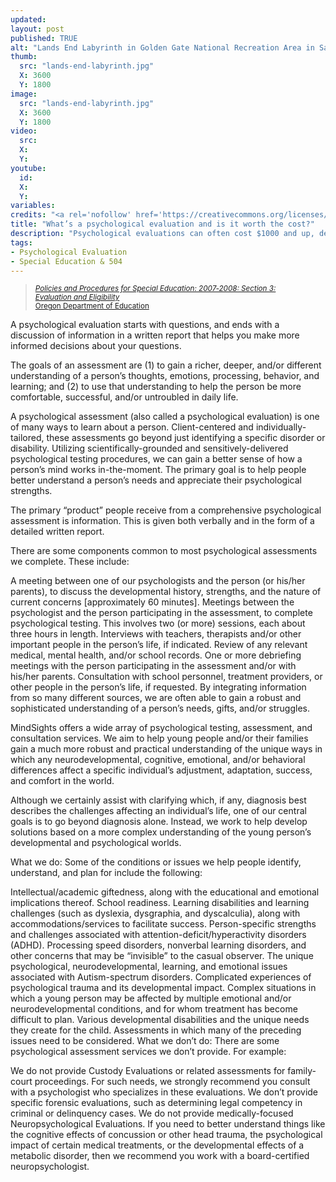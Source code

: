 ```yaml
---
updated:
layout: post
published: TRUE
alt: "Lands End Labyrinth in Golden Gate National Recreation Area in San Francisco, California"
thumb:
  src: "lands-end-labyrinth.jpg"
  X: 3600
  Y: 1800
image:
  src: "lands-end-labyrinth.jpg"
  X: 3600
  Y: 1800
video:
  src: 
  X: 
  Y: 
youtube:
  id:
  X:
  Y:
variables:
credits: "<a rel='nofollow' href='https://creativecommons.org/licenses/by/2.0/' target='_blank'><svg xmlns='http://www.w3.org/2000/svg' viewBox='5.5 -3.5 64 64' enable-background='new 5.5 -3.5 64 64'><circle fill='#fff' cx='37.785' cy='28.501' r='28.836'/><path d='M37.441-3.5c8.951 0 16.572 3.125 22.857 9.372 3.008 3.009 5.295 6.448 6.857 10.314 1.561 3.867 2.344 7.971 2.344 12.314 0 4.381-.773 8.486-2.314 12.313-1.543 3.828-3.82 7.21-6.828 10.143-3.123 3.085-6.666 5.448-10.629 7.086-3.961 1.638-8.057 2.457-12.285 2.457s-8.276-.808-12.143-2.429c-3.866-1.618-7.333-3.961-10.4-7.027-3.067-3.066-5.4-6.524-7-10.372s-2.4-7.904-2.4-12.171c0-4.229.809-8.295 2.428-12.2 1.619-3.905 3.972-7.4 7.057-10.486 6.095-6.208 13.58-9.314 22.456-9.314zm.116 5.772c-7.314 0-13.467 2.553-18.458 7.657-2.515 2.553-4.448 5.419-5.8 8.6-1.354 3.181-2.029 6.505-2.029 9.972 0 3.429.675 6.734 2.029 9.913 1.353 3.183 3.285 6.021 5.8 8.516 2.514 2.496 5.351 4.399 8.515 5.715 3.161 1.314 6.476 1.971 9.943 1.971 3.428 0 6.75-.665 9.973-1.999 3.219-1.335 6.121-3.257 8.713-5.771 4.99-4.876 7.484-10.99 7.484-18.344 0-3.543-.648-6.895-1.943-10.057-1.293-3.162-3.18-5.98-5.654-8.458-5.146-5.143-11.335-7.715-18.573-7.715zm-.401 20.915l-4.287 2.229c-.458-.951-1.019-1.619-1.685-2-.667-.38-1.286-.571-1.858-.571-2.856 0-4.286 1.885-4.286 5.657 0 1.714.362 3.084 1.085 4.113.724 1.029 1.791 1.544 3.201 1.544 1.867 0 3.181-.915 3.944-2.743l3.942 2c-.838 1.563-2 2.791-3.486 3.686-1.484.896-3.123 1.343-4.914 1.343-2.857 0-5.163-.875-6.915-2.629-1.752-1.752-2.628-4.19-2.628-7.313 0-3.048.886-5.466 2.657-7.257 1.771-1.79 4.009-2.686 6.715-2.686 3.963-.002 6.8 1.541 8.515 4.627zm18.457 0l-4.229 2.229c-.457-.951-1.02-1.619-1.686-2-.668-.38-1.307-.571-1.914-.571-2.857 0-4.287 1.885-4.287 5.657 0 1.714.363 3.084 1.086 4.113.723 1.029 1.789 1.544 3.201 1.544 1.865 0 3.18-.915 3.941-2.743l4 2c-.875 1.563-2.057 2.791-3.541 3.686-1.486.896-3.105 1.343-4.857 1.343-2.896 0-5.209-.875-6.941-2.629-1.736-1.752-2.602-4.19-2.602-7.313 0-3.048.885-5.466 2.658-7.257 1.77-1.79 4.008-2.686 6.713-2.686 3.962-.002 6.783 1.541 8.458 4.627z'/></svg></a> George Williams | <a rel='nofollow' href='https://www.flickr.com/photos/124749742@N05/14080732850/' target='_blank'>Flickr</a> | unendorsed adaptation"
title: "What’s a psychological evaluation and is it worth the cost?"
description: "Psychological evaluations can often cost $1000 and up, depending upon the complexity of the questions and the assessments necessary to answer them."
tags:
- Psychological Evaluation
- Special Education & 504
---
```

<blockquote><div>
<p></p>
<div class="citation"><small><a rel="nofollow" href="http://www.ode.state.or.us/policy/federal/idea/policyproced/03evaluationelig.doc" title="Procedural Safeguards Notice: Parent Rights for Special Education: K-21" target="_blank"><cite>Policies&nbsp;and&nbsp;Procedures for&nbsp;Special&nbsp;Education: 2007‑2008: Section&nbsp;3: Evaluation&nbsp;and&nbsp;Eligibility</cite><br>Oregon&nbsp;Department of&nbsp;Education</a></small></div>
</div></blockquote>
<p>A psychological evaluation starts with questions, and ends with a discussion of information in a written report that helps you make more informed decisions about your questions.</p>

The goals of an assessment are (1) to gain a richer, deeper, and/or different understanding of a person’s thoughts, emotions, processing, behavior, and learning; and (2) to use that understanding to help the person be more comfortable, successful, and/or untroubled in daily life.

A psychological assessment (also called a psychological evaluation) is one of many ways to learn about a person. Client-centered and individually-tailored, these assessments go beyond just identifying a specific disorder or disability. Utilizing scientifically-grounded and sensitively-delivered psychological testing procedures, we can gain a better sense of how a person’s mind works in-the-moment. The primary goal is to help people better understand a person’s needs and appreciate their psychological strengths.

The primary “product” people receive from a comprehensive psychological assessment is information. This is given both verbally and in the form of a detailed written report.

There are some components common to most psychological assessments we complete. These include:

A meeting between one of our psychologists and the person (or his/her parents), to discuss the developmental history, strengths, and the nature of current concerns [approximately 60 minutes].
Meetings between the psychologist and the person participating in the assessment, to complete psychological testing. This involves two (or more) sessions, each about three hours in length.
Interviews with teachers, therapists and/or other important people in the person’s life, if indicated.
Review of any relevant medical, mental health, and/or school records.
One or more debriefing meetings with the person participating in the assessment and/or with his/her parents.
Consultation with school personnel, treatment providers, or other people in the person’s life, if requested.
By integrating information from so many different sources, we are often able to gain a robust and sophisticated understanding of a person’s needs, gifts, and/or struggles.


















MindSights offers a wide array of psychological testing, assessment, and consultation services. We aim to help young people and/or their families gain a much more robust and practical understanding of the unique ways in which any neurodevelopmental, cognitive, emotional, and/or behavioral differences affect a specific individual’s adjustment, adaptation, success, and comfort in the world.

Although we certainly assist with clarifying which, if any, diagnosis best describes the challenges affecting an individual’s life, one of our central goals is to go beyond diagnosis alone. Instead, we work to help develop solutions based on a more complex understanding of the young person’s developmental and psychological worlds.

What we do: Some of the conditions or issues we help people identify, understand, and plan for include the following:

Intellectual/academic giftedness, along with the educational and emotional implications thereof.
School readiness.
Learning disabilities and learning challenges (such as dyslexia, dysgraphia, and dyscalculia), along with accommodations/services to facilitate success.
Person-specific strengths and challenges associated with attention-deficit/hyperactivity disorders (ADHD).
Processing speed disorders, nonverbal learning disorders, and other concerns that may be “invisible” to the casual observer.
The unique psychological, neurodevelopmental, learning, and emotional issues associated with Autism-spectrum disorders.
Complicated experiences of psychological trauma and its developmental impact.
Complex situations in which a young person may be affected by multiple emotional and/or neurodevelopmental conditions, and for whom treatment has become difficult to plan.
Various developmental disabilities and the unique needs they create for the child.
Assessments in which many of the preceding issues need to be considered.
What we don’t do: There are some psychological assessment services we don’t provide. For example:

We do not provide Custody Evaluations or related assessments for family-court proceedings. For such needs, we strongly recommend you consult with a psychologist who specializes in these evaluations.
We don’t provide specific forensic evaluations, such as determining legal competency in criminal or delinquency cases.
We do not provide medically-focused Neuropsychological Evaluations. If you need to better understand things like the cognitive effects of concussion or other head trauma, the psychological impact of certain medical treatments, or the developmental effects of a metabolic disorder, then we recommend you work with a board-certified neuropsychologist.